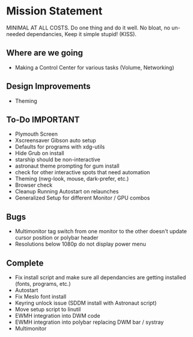 
# Mission Statement

MINIMAL AT ALL COSTS. Do one thing and do it well. No bloat, no un-needed dependancies, Keep it simple stupid! (KISS).

## Where are we going

- Making a Control Center for various tasks (Volume, Networking)

## Design Improvements

- Theming

## To-Do IMPORTANT

- Plymouth Screen
- Xscreensaver Gibson auto setup
- Defaults for programs with xdg-utils
- Hide Grub on install
- starship should be non-interactive
- astronaut theme prompting for gum install
- check for other interactive spots that need automation
- Theming (nwg-look, mouse, dark-prefer, etc.)
- Browser check
- Cleanup Running Autostart on relaunches
- Generalized Setup for different Monitor / GPU combos

## Bugs

- Multimonitor tag switch from one monitor to the other doesn't update cursor position or polybar header
- Resolutions below 1080p do not display power menu
 
## Complete

- Fix install script and make sure all dependancies are getting installed (fonts, programs, etc.)
- Autostart
- Fix Meslo font install
- Keyring unlock issue (SDDM install with Astronaut script)
- Move setup script to linutil
- EWMH integration into DWM code
- EWMH integration into polybar replacing DWM bar / systray
- Multimonitor
